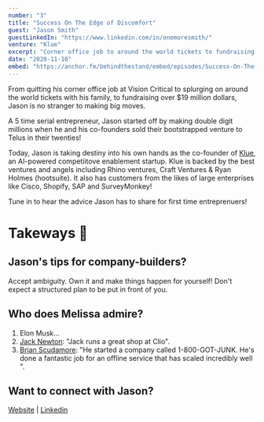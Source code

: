 ```yaml
---
number: "3"
title: "Success On The Edge of Discomfort"
guest: "Jason Smith"
guestLinkedIn: "https://www.linkedin.com/in/onemoresmith/"
venture: "Klue"
excerpt: "Corner office job to around the world tickets to fundraising over $19 million dollars, Jason is a 5 time serial entrepreneur who first made double digit millions when he sold his bootstrapped venture in his twenties!"
date: "2020-11-10"
embed: "https://anchor.fm/behindthestand/embed/episodes/Success-On-The-Edge-of-Discomfort-Jason-Smith-em71k6"
---
```


From quitting his corner office job at Vision Critical to splurging on around the world tickets with his family, to fundraising over \$19 million dollars, Jason is no stranger to making big moves.

A 5 time serial entrepreneur, Jason started off by making double digit millions when he and his co-founders sold their bootstrapped venture to Telus in their twenties!

Today, Jason is taking destiny into his own hands as the co-founder of [Klue](https://klue.com/), an AI-powered competiitove enablement startup. Klue is backed by the best ventures and angels including Rhino ventures, Craft Ventures & Ryan Holmes (hootsuite). It also has customers from the likes of large enterprises like Cisco, Shopify, SAP and SurveyMonkey!

Tune in to hear the advice Jason has to share for first time entreprenuers!

# Takeways 🎉

## Jason's tips for company-builders?

Accept ambiguity. Own it and make things happen for yourself! Don't expect a structured plan to be put in front of you.

## Who does Melissa admire?

1. Elon Musk...
2. [Jack Newton](https://www.linkedin.com/in/jackbnewton/): "Jack runs a great shop at Clio".
3. [Brian Scudamore](https://www.linkedin.com/in/scudamore/): "He started a company called 1-800-GOT-JUNK. He's done a fantastic job for an offline service that has scaled incredibly well ".

## Want to connect with Jason?

[Website](https://klue.com/about) | [Linkedin](https://www.linkedin.com/in/onemoresmith/)
